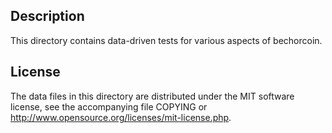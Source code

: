 Description
------------

This directory contains data-driven tests for various aspects of bechorcoin.

License
--------

The data files in this directory are distributed under the MIT software
license, see the accompanying file COPYING or
http://www.opensource.org/licenses/mit-license.php.

